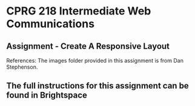 # CPRG 218 Intermediate Web Communications
## Assignment - Create A Responsive Layout

 References: The images folder provided in this assignment is from Dan Stephenson.

## The full instructions for this assignment can be found in Brightspace
